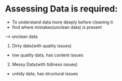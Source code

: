 # Assessing Data is required:
- To understand data more deeply before cleaning it
- find where mistakes(unclean data) is present

--> unclean data

1. Dirty data(with quality issues)
  - low quality data, has content issues

2. Messy Data(with tidiness issues)
  - untidy data, has structural issues
